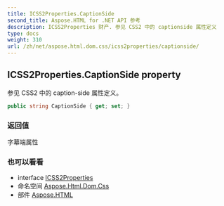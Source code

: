 ```yaml
---
title: ICSS2Properties.CaptionSide
second_title: Aspose.HTML for .NET API 参考
description: ICSS2Properties 财产. 参见 CSS2 中的 captionside 属性定义
type: docs
weight: 310
url: /zh/net/aspose.html.dom.css/icss2properties/captionside/
---
```

## ICSS2Properties.CaptionSide property

参见 CSS2 中的 caption-side 属性定义。

```csharp
public string CaptionSide { get; set; }
```

### 返回值

字幕端属性

### 也可以看看

* interface [ICSS2Properties](../)
* 命名空间 [Aspose.Html.Dom.Css](../../icss2properties/)
* 部件 [Aspose.HTML](../../../)


